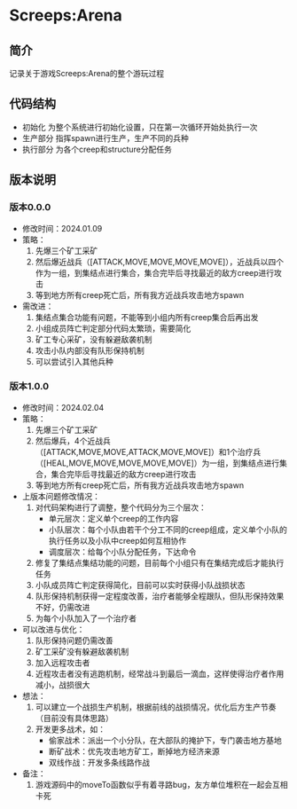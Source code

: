 # Screeps:Arena

## 简介
记录关于游戏Screeps:Arena的整个游玩过程

## 代码结构
- 初始化
为整个系统进行初始化设置，只在第一次循环开始处执行一次
- 生产部分
指挥spawn进行生产，生产不同的兵种
- 执行部分
为各个creep和structure分配任务

## 版本说明
### 版本0.0.0

- 修改时间：2024.01.09
- 策略：
  1. 先爆三个矿工采矿
  2. 然后爆近战兵（[ATTACK,MOVE,MOVE,MOVE,MOVE]），近战兵以四个作为一组，到集结点进行集合，集合完毕后寻找最近的敌方creep进行攻击
  3. 等到地方所有creep死亡后，所有我方近战兵攻击地方spawn
- 需改进：
  1. 集结点集合功能有问题，不能等到小组内所有creep集合后再出发
  2. 小组成员阵亡判定部分代码太繁琐，需要简化
  2. 矿工专心采矿，没有躲避敌袭机制
  2. 攻击小队内部没有队形保持机制
  2. 可以尝试引入其他兵种



### 版本1.0.0

- 修改时间：2024.02.04
- 策略：
  1. 先爆三个矿工采矿
  2. 然后爆兵，4个近战兵（[ATTACK,MOVE,MOVE,ATTACK,MOVE,MOVE]）和1个治疗兵（[HEAL,MOVE,MOVE,MOVE,MOVE,MOVE]）为一组，到集结点进行集合，集合完毕后寻找最近的敌方creep进行攻击
  3. 等到地方所有creep死亡后，所有我方近战兵攻击地方spawn
- 上版本问题修改情况：
  1. 对代码架构进行了调整，整个代码分为三个层次：
     - 单元层次：定义单个creep的工作内容
     - 小队层次：每个小队由若干个分工不同的creep组成，定义单个小队的执行任务以及小队中creep如何互相协作
     - 调度层次：给每个小队分配任务，下达命令
  2. 修复了集结点集结功能的问题，目前每个小组只有在集结完成后才能执行任务
  3. 小队成员阵亡判定获得简化，目前可以实时获得小队战损状态
  4. 队形保持机制获得一定程度改善，治疗者能够全程跟队，但队形保持效果不好，仍需改进
  5. 为每个小队加入了一个治疗者
- 可以改进与优化：
  1. 队形保持问题仍需改善
  2. 矿工采矿没有躲避敌袭机制
  3. 加入远程攻击者
  4. 近程攻击者没有逃跑机制，经常战斗到最后一滴血，这样使得治疗者作用减小，战损很大
- 想法：
  1. 可以建立一个战损生产机制，根据前线的战损情况，优化后方生产节奏（目前没有具体思路）
  2. 开发更多战术，如：
     - 偷家战术：派出一个小分队，在大部队的掩护下，专门袭击地方基地
     - 断矿战术：优先攻击地方矿工，断掉地方经济来源
     - 双线作战：开发多条线路作战
- 备注：
  1. 游戏源码中的moveTo函数似乎有着寻路bug，友方单位堆积在一起会互相卡死



